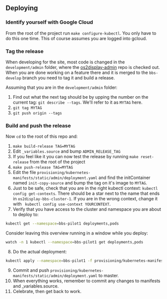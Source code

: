 ## Deploying

### Identify yourself with Google Cloud
From the root of the project run `make configure-kubectl`. You only have to do this one time.
This of course assumes you are logged into gcloud.

### Tag the release
When developing for the site, most code is changed in the `development/admin` folder, where the [os2display-admin](https://github.com/rvk-utd/os2display-admin) repo is checked out. When you are done working on a feature there and it is merged to the `bbs-develop` branch you need to tag it and build a release.

Assuming that you are in the `development/admin` folder:

1. Find out what the next tag should be by upping the number on the current tag: `git describe --tags`. We'll refer to it as `MYTAG` here.
2. `git tag MYTAG`
3. `git push origin --tags`

### Build and push the release
Now `cd` to the root of this repo and:

1. `make build-release TAG=MYTAG`
2. Edit `_variables.source` and bump `ADMIN_RELEASE_TAG`
3. If you feel like it you can now test the release by running `make reset-release` from the root of the project
4. `make push-release TAG=MYTAG`
5. Edit the file `provisioning/kubernetes-manifests/static/admin/deployment.yaml` and find the initContainer named `init-copy-source` and bump the tag on it's image to `MYTAG`.
6. Just to be safe, check that you are in the right kubectl context:
`kubectl config get-contexts`. There should be a star next to the name that ends in `os2display-bbs-cluster-1`. If you are in the wrong context, change it with ` kubectl config use-context YOURCONTEXT`.
7. Verify that you have access to the cluster and namespace you are about to deploy to:
```bash
kubectl get --namespace=bbs-pilot1 deployments,pods
```
Consider leaving this overview running in a window while you deploy:
```bash
watch -n 1 kubectl --namespace=bbs-pilot1 get deployments,pods
```
8. Do the actual deployment:
```bash
kubectl apply --namespace=bbs-pilot1 -f provisioning/kubernetes-manifests/static/admin/deployment.yaml
```
9. Commit and push `provisioning/kubernetes-manifests/static/admin/deployment.yaml` to master.
10. When everything works, remember to commit any changes to manifests and _variables.source.
11. Celebrate, then get back to work. 




